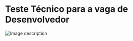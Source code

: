 
# Teste Técnico para a vaga de Desenvolvedor
![Image description](https://github.com/mantunesribeiro38/test-dev/my-food.png)